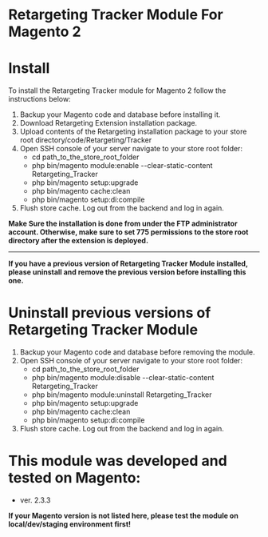 # Retargeting Tracker Module For Magento 2

# Install

To install the Retargeting Tracker module for Magento 2 follow the instructions below:

1. Backup your Magento code and database before installing it.
2. Download Retargeting Extension installation package.
3. Upload contents of the Retargeting installation package to your store root directory/code/Retargeting/Tracker
4. Open SSH console of your server navigate to your store root folder:
   * cd path_to_the_store_root_folder
    * php bin/magento module:enable --clear-static-content Retargeting_Tracker
   * php bin/magento setup:upgrade
   * php bin/magento cache:clean
   * php bin/magento setup:di:compile
5. Flush store cache. Log out from the backend and log in again.

**Make Sure the installation is done from under the FTP administrator account. Otherwise, make sure to set 775 permissions to the store root directory after the extension is deployed.**

---

**If you have a previous version of Retargeting Tracker Module installed, please uninstall and remove the previous version before installing this one.**

# Uninstall previous versions of Retargeting Tracker Module

1. Backup your Magento code and database before removing the module.
2. Open SSH console of your server navigate to your store root folder:
   * cd path_to_the_store_root_folder
    * php bin/magento module:disable --clear-static-content Retargeting_Tracker
    * php bin/magento module:uninstall Retargeting_Tracker
   * php bin/magento setup:upgrade
   * php bin/magento cache:clean
   * php bin/magento setup:di:compile
3. Flush store cache. Log out from the backend and log in again.

# This module was developed and tested on Magento:

* ver. 2.3.3

**If your Magento version is not listed here, please test the module on local/dev/staging environment first!**

